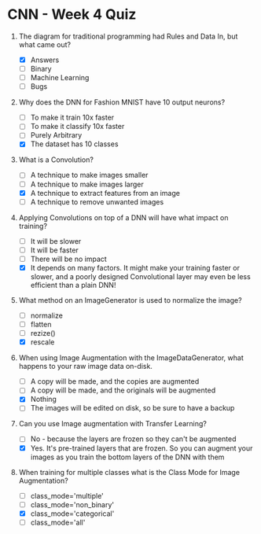 # CNN - Week 4 Quiz

1. The diagram for traditional programming had Rules and Data In, but what came out?

   - [X] Answers
   - [ ] Binary
   - [ ] Machine Learning
   - [ ] Bugs

2. Why does the DNN for Fashion MNIST have 10 output neurons?

   - [ ] To make it train 10x faster
   - [ ] To make it classify 10x faster
   - [ ] Purely Arbitrary
   - [X] The dataset has 10 classes

3. What is a Convolution?

   - [ ] A technique to make images smaller
   - [ ] A technique to make images larger
   - [X] A technique to extract features from an image
   - [ ] A technique to remove unwanted images

4. Applying Convolutions on top of a DNN will have what impact on training?

   - [ ] It will be slower
   - [ ] It will be faster
   - [ ] There will be no impact
   - [X] It depends on many factors. It might make your training faster or slower, and a poorly designed Convolutional layer may even be less efficient than a plain DNN!

5. What method on an ImageGenerator is used to normalize the image?

   - [ ] normalize
   - [ ] flatten
   - [ ] rezize()
   - [X] rescale

6. When using Image Augmentation with the ImageDataGenerator, what happens to your raw image data on-disk.

   - [ ] A copy will be made, and the copies are augmented
   - [ ] A copy will be made, and the originals will be augmented
   - [X] Nothing
   - [ ] The images will be edited on disk, so be sure to have a backup

7. Can you use Image augmentation with Transfer Learning?

   - [ ] No - because the layers are frozen so they can't be augmented
   - [X] Yes. It's pre-trained layers that are frozen. So you can augment your images as you train the bottom layers of the DNN with them

8. When training for multiple classes what is the Class Mode for Image Augmentation?

   - [ ] class_mode='multiple'
   - [ ] class_mode='non_binary'
   - [X] class_mode='categorical'
   - [ ] class_mode='all'
